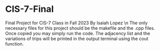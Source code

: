 # CIS-7-Final
Final Project for CIS-7 Class in Fall 2023 
By Isaiah Lopez \n
The only necessary files for this project should be the makefile and the .cpp files. Once copied you may simply run the code. The adjacency list and the variations of trips will be printed in the output terminal using the cout function. 
